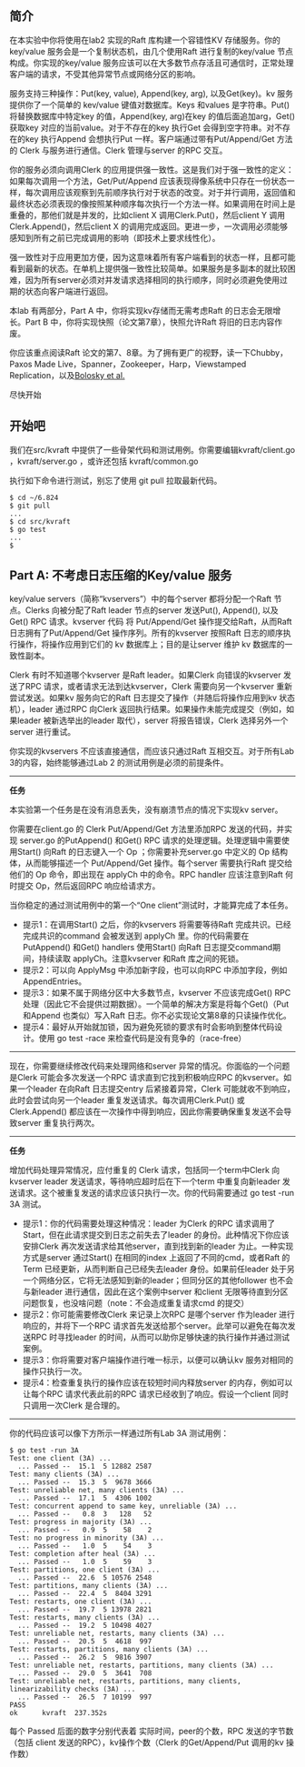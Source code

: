 ## 简介

在本实验中你将使用在lab2 实现的Raft 库构建一个容错性KV 存储服务。你的key/value 服务会是一个复制状态机，由几个使用Raft 进行复制的key/value 节点构成。你实现的key/value 服务应该可以在大多数节点存活且可通信时，正常处理客户端的请求，不受其他异常节点或网络分区的影响。

服务支持三种操作：Put(key, value), Append(key, arg), 以及Get(key)。kv 服务提供你了一个简单的 kev/value 键值对数据库。Keys 和values 是字符串。Put() 将替换数据库中特定key 的值，Append(key, arg)在key 的值后面追加arg，Get() 获取key 对应的当前value。对于不存在的key 执行Get 会得到空字符串。对不存在的key 执行Append 会想执行Put 一样。客户端通过带有Put/Append/Get 方法的 Clerk 与服务进行通信。Clerk 管理与server 的RPC 交互。

你的服务必须向调用Clerk 的应用提供强一致性。这是我们对于强一致性的定义：如果每次调用一个方法，Get/Put/Append 应该表现得像系统中只存在一份状态一样，每次调用应该观察到先前顺序执行对于状态的改变。对于并行调用，返回值和最终状态必须表现的像按照某种顺序每次执行一个方法一样。如果调用在时间上是重叠的，那他们就是并发的，比如client X 调用Clerk.Put()，然后client Y 调用Clerk.Append()，然后client X 的调用完成返回。更进一步，一次调用必须能够感知到所有之前已完成调用的影响（即技术上要求线性化）。

强一致性对于应用更加方便，因为这意味着所有客户端看到的状态一样，且都可能看到最新的状态。在单机上提供强一致性比较简单。如果服务是多副本的就比较困难，因为所有server必须对并发请求选择相同的执行顺序，同时必须避免使用过期的状态向客户端进行返回。

本lab 有两部分，Part A 中，你将实现kv存储而无需考虑Raft 的日志会无限增长。Part B 中，你将实现快照（论文第7章），快照允许Raft 将旧的日志内容作废。

你应该重点阅读Raft 论文的第7、8章。为了拥有更广的视野，读一下Chubby，Paxos Made Live，Spanner，Zookeeper，Harp，Viewstamped Replication，以及[Bolosky et al.](http://static.usenix.org/event/nsdi11/tech/full_papers/Bolosky.pdf)

尽快开始

## 开始吧

我们在src/kvraft 中提供了一些骨架代码和测试用例。你需要编辑kvraft/client.go ，kvraft/server.go ，或许还包括 kvraft/common.go

执行如下命令进行测试，别忘了使用 git pull 拉取最新代码。

```shell
$ cd ~/6.824
$ git pull
...
$ cd src/kvraft
$ go test
...
$
```

## Part A: 不考虑日志压缩的Key/value 服务

key/value servers（简称“kvservers”）中的每个server 都将分配一个Raft 节点。Clerks 向被分配了Raft leader 节点的server 发送Put(), Append(), 以及Get() RPC 请求。kvserver 代码 将 Put/Append/Get 操作提交给Raft，从而Raft 日志拥有了Put/Append/Get 操作序列。所有的kvserver 按照Raft 日志的顺序执行操作，将操作应用到它们的 kv 数据库上；目的是让server 维护 kv 数据库的一致性副本。

Clerk 有时不知道哪个kvserver 是Raft leader。如果Clerk 向错误的kvserver 发送了RPC 请求，或者请求无法到达kvserver，Clerk 需要向另一个kvserver 重新尝试发送。如果kv 服务向它的Raft 日志提交了操作（并随后将操作应用到kv 状态机），leader 通过RPC 向Clerk 返回执行结果。如果操作未能完成提交（例如，如果leader 被新选举出的leader 取代），server 将报告错误，Clerk 选择另外一个server 进行重试。

你实现的kvservers 不应该直接通信，而应该只通过Raft 互相交互。对于所有Lab 3的内容，始终能够通过Lab 2 的测试用例是必须的前提条件。

____
**任务**

本实验第一个任务是在没有消息丢失，没有崩溃节点的情况下实现kv server。

你需要在client.go 的 Clerk Put/Append/Get 方法里添加RPC 发送的代码，并实现 server.go 的PutAppend() 和Get() RPC 请求的处理逻辑。处理逻辑中需要使用Start() 向Raft 的日志键入一个 Op ；你需要补充server.go 中定义的 Op 结构体，从而能够描述一个 Put/Append/Get 操作。每个server 需要执行Raft 提交给他们的 Op 命令，即出现在 applyCh 中的命令。RPC handler 应该注意到Raft 何时提交 Op，然后返回RPC 响应给请求方。

当你稳定的通过测试用例中的第一个“One client”测试时，才能算完成了本任务。

- 提示1：在调用Start() 之后，你的kvservers 将需要等待Raft 完成共识。已经完成共识的command 会被发送到 applyCh 里。你的代码需要在PutAppend() 和Get() handlers 使用Start() 向Raft 日志提交command期间，持续读取 applyCh。注意kvserver 和Raft 库之间的死锁。
- 提示2：可以向 ApplyMsg 中添加新字段，也可以向RPC 中添加字段，例如AppendEntries。
- 提示3：如果不属于网络分区中大多数节点，kvserver 不应该完成Get() RPC 处理（因此它不会提供过期数据）。一个简单的解决方案是将每个Get()（Put 和Append 也类似）写入Raft 日志。你不必实现论文第8章的只读操作优化。
- 提示4：最好从开始就加锁，因为避免死锁的要求有时会影响到整体代码设计。使用 go test -race 来检查代码是没有竞争的（race-free）
____

现在，你需要继续修改代码来处理网络和server 异常的情况。你面临的一个问题是Clerk 可能会多次发送一个RPC 请求直到它找到积极响应RPC 的kvserver。如果一个leader 在向Raft 日志提交entry 后紧接着异常，Clerk 可能就收不到响应，此时会尝试向另一个leader 重复发送请求。每次调用Clerk.Put() 或 Clerk.Append() 都应该在一次操作中得到响应，因此你需要确保重复发送不会导致server 重复执行两次。

____
**任务**

增加代码处理异常情况，应付重复的 Clerk 请求，包括同一个term中Clerk 向kvserver leader 发送请求，等待响应超时后在下一个term 中重复向新leader 发送请求。这个被重复发送的请求应该只执行一次。你的代码需要通过 go test -run 3A 测试。

- 提示1：你的代码需要处理这种情况：leader 为Clerk 的RPC 请求调用了 Start，但在此请求提交到日志之前失去了leader 的身份。此种情况下你应该安排Clerk 再次发送请求给其他server，直到找到新的leader 为止。一种实现方式是server 通过Start() 在相同的index 上返回了不同的cmd，或者Raft 的Term 已经更新，从而判断自己已经失去leader 身份。如果前任leader 处于另一个网络分区，它将无法感知到新的leader；但同分区的其他follower 也不会与新leader 进行通信，因此在这个案例中server 和client 无限等待直到分区问题恢复，也没啥问题（note：不会造成重复请求cmd 的提交）
- 提示2：你可能需要修改Clerk 来记录上次RPC 是哪个server 作为leader 进行响应的，并将下一个RPC 请求首先发送给那个server。此举可以避免在每次发送RPC 时寻找leader 的时间，从而可以助你足够快速的执行操作并通过测试案例。
- 提示3：你将需要对客户端操作进行唯一标示，以便可以确认kv 服务对相同的操作只执行一次。
- 提示4：检查重复执行的操作应该在较短时间内释放server 的内存，例如可以让每个RPC 请求代表此前的RPC 请求已经收到了响应。假设一个client 同时只调用一次Clerk 是合理的。

____

你的代码应该可以像下方所示一样通过所有Lab 3A 测试用例：
```shell
$ go test -run 3A
Test: one client (3A) ...
  ... Passed --  15.1  5 12882 2587
Test: many clients (3A) ...
  ... Passed --  15.3  5  9678 3666
Test: unreliable net, many clients (3A) ...
  ... Passed --  17.1  5  4306 1002
Test: concurrent append to same key, unreliable (3A) ...
  ... Passed --   0.8  3   128   52
Test: progress in majority (3A) ...
  ... Passed --   0.9  5    58    2
Test: no progress in minority (3A) ...
  ... Passed --   1.0  5    54    3
Test: completion after heal (3A) ...
  ... Passed --   1.0  5    59    3
Test: partitions, one client (3A) ...
  ... Passed --  22.6  5 10576 2548
Test: partitions, many clients (3A) ...
  ... Passed --  22.4  5  8404 3291
Test: restarts, one client (3A) ...
  ... Passed --  19.7  5 13978 2821
Test: restarts, many clients (3A) ...
  ... Passed --  19.2  5 10498 4027
Test: unreliable net, restarts, many clients (3A) ...
  ... Passed --  20.5  5  4618  997
Test: restarts, partitions, many clients (3A) ...
  ... Passed --  26.2  5  9816 3907
Test: unreliable net, restarts, partitions, many clients (3A) ...
  ... Passed --  29.0  5  3641  708
Test: unreliable net, restarts, partitions, many clients, linearizability checks (3A) ...
  ... Passed --  26.5  7 10199  997
PASS
ok      kvraft  237.352s
```
每个 Passed 后面的数字分别代表着 实际时间，peer的个数，RPC 发送的字节数（包括 client 发送的RPC），kv操作个数（Clerk 的Get/Append/Put 调用的kv 操作数）
